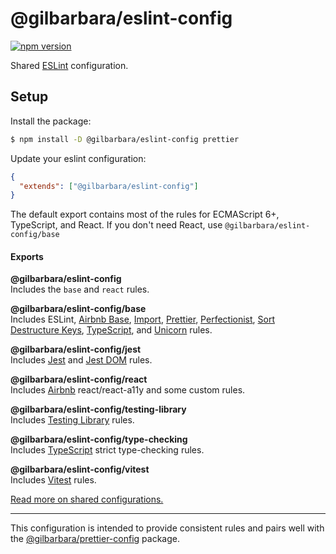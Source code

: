 # @gilbarbara/eslint-config

[![npm version](https://badge.fury.io/js/%40gilbarbara%2Feslint-config.svg)](https://badge.fury.io/js/%40gilbarbara%2Feslint-config)

Shared [ESLint](https://eslint.org/) configuration.

## Setup

Install the package:

```sh
$ npm install -D @gilbarbara/eslint-config prettier
```

Update your eslint configuration:

```json
{
  "extends": ["@gilbarbara/eslint-config"]
}
```

The default export contains most of the rules for ECMAScript 6+, TypeScript, and React.
If you don't need React, use `@gilbarbara/eslint-config/base`

#### Exports

**@gilbarbara/eslint-config**  
Includes the `base` and `react` rules.

**@gilbarbara/eslint-config/base**  
Includes ESLint,  [Airbnb Base](https://www.npmjs.com/package/eslint-config-airbnb-base), [Import](https://www.npmjs.com/package/eslint-plugin-import), [Prettier](https://www.npmjs.com/package/eslint-plugin-prettier), [Perfectionist](https://github.com/azat-io/eslint-plugin-perfectionist), [Sort Destructure Keys](https://www.npmjs.com/package/eslint-plugin-sort-destructure-keys), [TypeScript](https://www.npmjs.com/package/@typescript-eslint/eslint-plugin), and [Unicorn](https://www.npmjs.com/package/eslint-plugin-unicorn) rules.

**@gilbarbara/eslint-config/jest**  
Includes [Jest](https://www.npmjs.com/package/eslint-plugin-jest) and [Jest DOM](https://www.npmjs.com/package/eslint-plugin-jest-dom) rules.

**@gilbarbara/eslint-config/react**  
Includes [Airbnb](https://www.npmjs.com/package/eslint-config-airbnb) react/react-a11y and some custom rules.

**@gilbarbara/eslint-config/testing-library**  
Includes [Testing Library](https://www.npmjs.com/package/eslint-plugin-testing-library) rules.

**@gilbarbara/eslint-config/type-checking**  
Includes [TypeScript](https://www.npmjs.com/package/@typescript-eslint/eslint-plugin) strict type-checking rules.

**@gilbarbara/eslint-config/vitest**  
Includes [Vitest](https://www.npmjs.com/package/eslint-plugin-vitest) rules.

[Read more on shared configurations.](https://eslint.org/docs/latest/use/configure/configuration-files#extending-configuration-files)

---

This configuration is intended to provide consistent rules and pairs well with the [@gilbarbara/prettier-config](https://github.com/gilbarbara/prettier-config) package.
